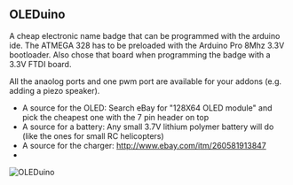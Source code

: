 OLEDuino
--------

A cheap electronic name badge that can be programmed with the arduino ide. 
The ATMEGA 328 has to be preloaded with the Arduino Pro 8Mhz 3.3V bootloader.
Also chose that board when programming the badge with a 3.3V FTDI board.

All the anaolog ports and one pwm port are available for your addons (e.g. adding a piezo speaker).

* A source for the OLED: Search eBay for "128X64 OLED module" and pick the cheapest one with the 7 pin header on top
* A source for a battery: Any small 3.7V lithium polymer battery will do (like the ones for small RC helicopters)
* A source for the charger: http://www.ebay.com/itm/260581913847
* 
![OLEDuino](raw.github.com/RickP/oleduino/master/Assembled_Device.jpg)